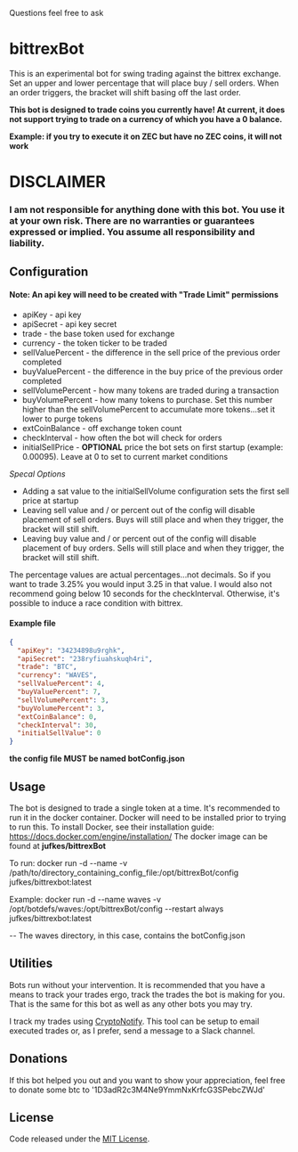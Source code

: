Questions feel free to ask

# bittrexBot
This is an experimental bot for swing trading against the bittrex exchange. Set an upper and lower percentage that will place buy / sell orders. When an order triggers, the bracket will shift basing off the last order.

**This bot is designed to trade coins you currently have! At current, it does not support trying to trade on a currency of which you have a 0 balance.**

**Example: if you try to execute it on ZEC but have no ZEC coins, it will not work**

# DISCLAIMER

### I am not responsible for anything done with this bot. You use it at your own risk. There are no warranties or guarantees expressed or implied. You assume all responsibility and liability.

## Configuration

#### Note: An api key will need to be created with "Trade Limit" permissions

* apiKey - api key
* apiSecret - api key secret
* trade - the base token used for exchange
* currency - the token ticker to be traded
* sellValuePercent - the difference in the sell price of the previous order completed
* buyValuePercent - the difference in the buy price of the previous order completed
* sellVolumePercent - how many tokens are traded during a transaction
* buyVolumePercent - how many tokens to purchase. Set this number higher than the sellVolumePercent to accumulate more tokens...set it lower to purge tokens
* extCoinBalance - off exchange token count
* checkInterval - how often the bot will check for orders
* initialSellPrice - **OPTIONAL** price the bot sets on first startup (example: 0.00095). Leave at 0 to set to current market conditions

*Specal Options*

* Adding a sat value to the initialSellVolume configuration sets the first sell price at startup
* Leaving sell value and / or percent out of the config will disable placement of sell orders. Buys will still place and when they trigger, the bracket will still shift.
* Leaving buy value and / or percent out of the config will disable placement of buy orders. Sells will still place and when they trigger, the bracket will still shift.

The percentage values are actual percentages...not decimals. So if you want to trade 3.25% you would input 3.25 in that value. I would also not recommend going below 10 seconds for the checkInterval. Otherwise, it's possible to induce a race condition with bittrex.

#### Example file 

```json
{
  "apiKey": "34234898u9rghk",
  "apiSecret": "238ryfiuahskuqh4ri",
  "trade": "BTC",
  "currency": "WAVES",
  "sellValuePercent": 4,
  "buyValuePercent": 7,
  "sellVolumePercent": 3,
  "buyVolumePercent": 3,
  "extCoinBalance": 0,
  "checkInterval": 30,
  "initialSellValue": 0
}
```
__the config file MUST be named botConfig.json__

## Usage
The bot is designed to trade a single token at a time. It's recommended to run it in the docker container. 
Docker will need to be installed prior to trying to run this. To install Docker, see their installation guide:
https://docs.docker.com/engine/installation/ 
The docker image can be found at __jufkes/bittrexBot__

To run:
docker run -d --name <name> -v /path/to/directory_containing_config_file:/opt/bittrexBot/config jufkes/bittrexbot:latest

Example:
docker run -d --name waves -v /opt/botdefs/waves:/opt/bittrexBot/config --restart always jufkes/bittrexbot:latest

-- The waves directory, in this case, contains the botConfig.json

## Utilities
Bots run without your intervention. It is recommended that you have a means to track your trades ergo, track the trades the bot is making for you. That is the same for this bot as well as any other bots you may try.

I track my trades using [CryptoNotify](http://cryptonotify.com). This tool can be setup to email executed trades or, as I prefer, send a message to a Slack channel.

## Donations

If this bot helped you out and you want to show your appreciation, feel free to donate some btc to '1D3adR2c3M4Ne9YmmNxKrfcG3SPebcZWJd'

## License
Code released under the [MIT License](https://github.com/jufkes/bittrexBot/master/LICENSE).
